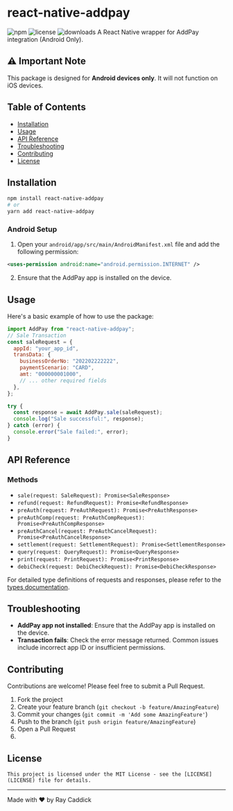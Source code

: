 # react-native-addpay

![npm](https://img.shields.io/npm/v/react-native-addpay)
![license](https://img.shields.io/npm/l/react-native-addpay)
![downloads](https://img.shields.io/npm/dt/react-native-addpay)
A React Native wrapper for AddPay integration (Android Only).

## ⚠️ Important Note

This package is designed for **Android devices only**. It will not function on iOS devices.

## Table of Contents

- [Installation](#installation)
- [Usage](#usage)
- [API Reference](#api-reference)
- [Troubleshooting](#troubleshooting)
- [Contributing](#contributing)
- [License](#license)

## Installation

```bash
npm install react-native-addpay
# or
yarn add react-native-addpay
```

### Android Setup

1. Open your `android/app/src/main/AndroidManifest.xml` file and add the following permission:

```xml
<uses-permission android:name="android.permission.INTERNET" />
```

2. Ensure that the AddPay app is installed on the device.

## Usage

Here's a basic example of how to use the package:

```javascript
import AddPay from "react-native-addpay";
// Sale Transaction
const saleRequest = {
  appId: "your_app_id",
  transData: {
    businessOrderNo: "202202222222",
    paymentScenario: "CARD",
    amt: "000000001000",
    // ... other required fields
  },
};

try {
  const response = await AddPay.sale(saleRequest);
  console.log("Sale successful:", response);
} catch (error) {
  console.error("Sale failed:", error);
}
```

## API Reference

### Methods

- `sale(request: SaleRequest): Promise<SaleResponse>`
- `refund(request: RefundRequest): Promise<RefundResponse>`
- `preAuth(request: PreAuthRequest): Promise<PreAuthResponse>`
- `preAuthComp(request: PreAuthCompRequest): Promise<PreAuthCompResponse>`
- `preAuthCancel(request: PreAuthCancelRequest): Promise<PreAuthCancelResponse>`
- `settlement(request: SettlementRequest): Promise<SettlementResponse>`
- `query(request: QueryRequest): Promise<QueryResponse>`
- `print(request: PrintRequest): Promise<PrintResponse>`
- `debiCheck(request: DebiCheckRequest): Promise<DebiCheckResponse>`

For detailed type definitions of requests and responses, please refer to the [types documentation](./src/types.ts).

## Troubleshooting

- **AddPay app not installed**: Ensure that the AddPay app is installed on the device.
- **Transaction fails**: Check the error message returned. Common issues include incorrect app ID or insufficient permissions.

## Contributing

Contributions are welcome! Please feel free to submit a Pull Request.

1. Fork the project
2. Create your feature branch (`git checkout -b feature/AmazingFeature`)
3. Commit your changes (`git commit -m 'Add some AmazingFeature'`)
4. Push to the branch (`git push origin feature/AmazingFeature`)
5. Open a Pull Request
6.

## License

    This project is licensed under the MIT License - see the [LICENSE](LICENSE) file for details.

---

Made with ❤️ by Ray Caddick
